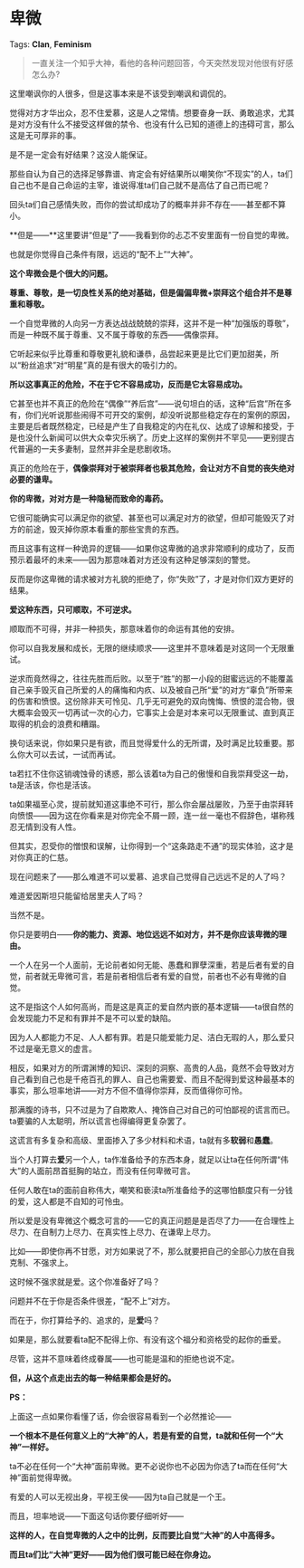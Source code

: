 # 卑微

Tags: **Clan**, **Feminism**

> 一直关注一个知乎大神，看他的各种问题回答，今天突然发现对他很有好感怎么办?



这里嘲讽你的人很多，但是这事本来是不该受到嘲讽和调侃的。

觉得对方才华出众，忍不住爱慕，这是人之常情。想要奋身一跃、勇敢追求，尤其是对方没有什么不接受这样做的禁令、也没有什么已知的道德上的违碍可言，那么这是无可厚非的事。

是不是一定会有好结果？这没人能保证。

那些自认为自己的选择足够靠谱、肯定会有好结果所以嘲笑你“不现实”的人，ta们自己也不是自己命运的主宰，谁说得准ta们自己就不是高估了自己而已呢？

回头ta们自己感情失败，而你的尝试却成功了的概率并非不存在——甚至都不算小。

**但是——**这里要讲“但是”了——我看到你的忐忑不安里面有一份自觉的卑微。

也就是你觉得自己条件有限，远远的“配不上”“大神”。

**这个卑微会是个很大的问题。**

  


**尊重、尊敬，是一切良性关系的绝对基础，但是偏偏卑微+崇拜这个组合并不是尊重和尊敬。**

  


一个自觉卑微的人向另一方表达战战兢兢的崇拜，这并不是一种“加强版的尊敬”，而是一种既不属于尊重、又不属于尊敬的东西——偶像崇拜。

它听起来似乎比尊重和尊敬更礼貌和谦恭，品尝起来更是比它们更加甜美，所以“粉丝追求”对“明星”真的是有很大的吸引力的。

**所以这事真正的危险，不在于它不容易成功，反而是它太容易成功。**

它甚至也并不真正的危险在“偶像”“养后宫”——说句坦白的话，这种“后宫”所在多有，你们光听说那些闹得不可开交的案例，却没听说那些稳定存在的案例的原因，主要是后者既然稳定，已经是产生了自我稳定的内在礼仪、达成了谅解和接受，于是也没什么新闻可以供大众幸灾乐祸了。历史上这样的案例并不罕见——更别提古代普遍的一夫多妻制，显然并非全是悲剧收场。

  


真正的危险在于，**偶像崇拜对于被崇拜者也极其危险，会让对方不自觉的丧失绝对必要的谦卑。**

  


**你的卑微，对对方是一种隐秘而致命的毒药。**

它很可能确实可以满足你的欲望、甚至也可以满足对方的欲望，但却可能毁灭了对方的前途，毁灭掉你原本看重的那些宝贵的东西。

而且这事有这样一种诡异的逻辑——如果你这卑微的追求非常顺利的成功了，反而预示着最坏的未来——因为那意味着对方还没有这种足够深刻的警觉。

反而是你这卑微的请求被对方礼貌的拒绝了，你“失败”了，才是对你们双方更好的结果。

**爱这种东西，只可顺取，不可逆求。**

顺取而不可得，并非一种损失，那意味着你的命运有其他的安排。

你可以自我发展和成长，无限的继续顺求——这里并不意味着是对这同一个无限重试。

逆求而竟然得之，往往先胜而后败。以至于“胜”的那一小段的甜蜜远远的不能覆盖自己亲手毁灭自己所爱的人的痛悔和内疚、以及被自己所“爱”的对方“辜负”所带来的伤害和愤恨。这份除非天可怜见、几乎无可避免的双向愧悔、愤恨的混合物，很大概率会毁灭一切再试一次的心力，它事实上会是对本来可以无限重试、直到真正取得的机会的浪费和糟蹋。

换句话来说，你如果只是有欲，而且觉得爱什么的无所谓，及时满足比较重要。那么你大可以去试，一试而再试。

ta若扛不住你这销魂蚀骨的诱惑，那么该着ta为自己的傲慢和自我崇拜受这一劫，ta是活该，你也是活该。

ta如果福至心灵，提前就知道这事绝不可行，那么你会屡战屡败，乃至于由崇拜转向愤恨——因为这在你看来是对你完全不屑一顾，连一丝一毫也不假辞色，堪称残忍无情到没有人性。

但其实，忍受你的憎恨和误解，让你得到一个“这条路走不通”的现实体验，这才是对你真正的仁慈。

现在问题来了——那么难道不可以爱慕、追求自己觉得自己远远不足的人了吗？

难道爱因斯坦只能留给居里夫人了吗？

当然不是。

你只是要明白——**你的能力、资源、地位远远不如对方，并不是你应该卑微的理由。**

一个人在另一个人面前，无论前者如何无能、愚蠢和罪孽深重，若是后者有爱的自觉，前者就无卑微可言，若是前者相信后者有爱的自觉，前者也不必有卑微的自觉。

这不是指这个人如何高尚，而是这是真正的爱自然内嵌的基本逻辑——ta很自然的会发现能力不足和有罪并不是不可以爱的缺陷。

因为人人都能力不足、人人都有罪。若是只能爱能力足、洁白无瑕的人，那么爱只不过是毫无意义的虚言。

相反，如果对方的所谓渊博的知识、深刻的洞察、高贵的人品，竟然不会导致对方自己看到自己也是千疮百孔的罪人、自己也需要爱、而且不配得到爱这种最基本的事实，那么坦率地讲——对方不但不值得你崇拜，反而值得你可怜。

那满腹的诗书，只不过是为了自欺欺人、掩饰自己对自己的可怕鄙视的谎言而已。ta要骗的人太聪明，所以谎言也得编得更复杂罢了。

这谎言有多复杂和高级、里面掺入了多少材料和术语，ta就有多**软弱**和**愚蠢**。

当个人打算去**爱**另一个人，ta作准备给予的东西本身，就足以让ta在任何所谓“伟大”的人面前昂首挺胸的站立，而没有任何卑微可言。

任何人敢在ta的面前自称伟大，嘲笑和亵渎ta所准备给予的这哪怕额度只有一分钱的爱，这人都是不自知的可怜虫。

所以爱是没有卑微这个概念可言的——它的真正问题是是否尽了力——在合理性上尽力、在自制力上尽力、在真实性上尽力、在谦卑上尽力。

比如——即使你再不甘愿，对方如果说了不，那么就要把自己的全部心力放在自我克制、不强求上。

这时候不强求就是爱。这个你准备好了吗？

问题并不在于你是否条件很差，“配不上”对方。

而在于，你打算给予的、追求的，是**爱**吗？

如果是，那么就要看ta配不配得上你、有没有这个福分和资格受的起你的垂爱。

尽管，这并不意味着终成眷属——也可能是温和的拒绝也说不定。

**但，从这个点走出去的每一种结果都会是好的。**

**PS：**

上面这一点如果你看懂了话，你会很容易看到一个必然推论——

**一个根本不是任何意义上的“大神”的人，若是有爱的自觉，ta就和任何一个“大神”一样好。**

ta不必在任何一个“大神”面前卑微。更不必说你也不必因为你选了ta而在任何“大神”面前觉得卑微。

有爱的人可以无视出身，平视王侯——因为ta自己就是一个王。

而且，坦率地说——下面这句话你要仔细听好——

**这样的人，在自觉卑微的人之中的比例，反而要比自觉“大神”的人中高得多。**

**而且ta们比“大神”更好——因为他们很可能已经在你身边。**



